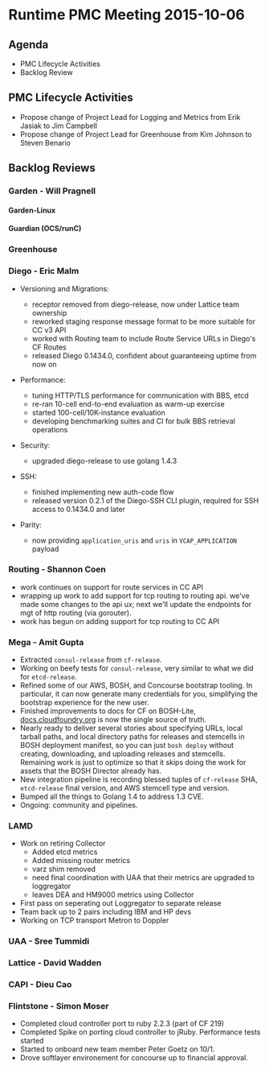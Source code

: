 # Runtime PMC Meeting 2015-10-06

## Agenda
* PMC Lifecycle Activities
* Backlog Review

## PMC Lifecycle Activities
* Propose change of Project Lead for Logging and Metrics from Erik Jasiak to Jim Campbell
* Propose change of Project Lead for Greenhouse from Kim Johnson to Steven Benario

## Backlog Reviews

### Garden - Will Pragnell

#### Garden-Linux

#### Guardian (OCS/runC)

### Greenhouse 

### Diego - Eric Malm

- Versioning and Migrations:
	- receptor removed from diego-release, now under Lattice team ownership
	- reworked staging response message format to be more suitable for CC v3 API
	- worked with Routing team to include Route Service URLs in Diego's CF Routes
	- released Diego 0.1434.0, confident about guaranteeing uptime from now on

- Performance:
	- tuning HTTP/TLS performance for communication with BBS, etcd
	- re-ran 10-cell end-to-end evaluation as warm-up exercise
	- started 100-cell/10K-instance evaluation
	- developing benchmarking suites and CI for bulk BBS retrieval operations

- Security:
	- upgraded diego-release to use golang 1.4.3

- SSH:
	- finished implementing new auth-code flow
	- released version 0.2.1 of the Diego-SSH CLI plugin, required for SSH access to 0.1434.0 and later

- Parity:
	- now providing `application_uris` and `uris` in `VCAP_APPLICATION` payload

### Routing - Shannon Coen

- work continues on support for route services in CC API
- wrapping up work to add support for tcp routing to routing api. we've made some changes to the api ux; next we'll update the endpoints for mgt of http routing (via gorouter).
- work has begun on adding support for tcp routing to CC API

### Mega - Amit Gupta
* Extracted `consul-release` from `cf-release`.
* Working on beefy tests for `consul-release`, very similar to what we did for `etcd-release`.
* Refined some of our AWS, BOSH, and Concourse bootstrap tooling.  In particular, it can now generate many credentials for you, simplifying the bootstrap experience for the new user.
* Finished improvements to docs for CF on BOSH-Lite, [docs.cloudfoundry.org](https://docs.cloudfoundry.org) is now the single source of truth.
* Nearly ready to deliver several stories about specifying URLs, local tarball paths, and local directory paths for releases and stemcells in BOSH deployment manifest, so you can just `bosh deploy` without creating, downloading, and uploading releases and stemcells.  Remaining work is just to optimize so that it skips doing the work for assets that the BOSH Director already has.
* New integration pipeline is recording blessed tuples of `cf-release` SHA, `etcd-release` final version, and AWS stemcell type and version.
* Bumped all the things to Golang 1.4 to address 1.3 CVE.
* Ongoing: community and pipelines.

### LAMD 
* Work on retiring Collector
  * Added etcd metrics
  * Added missing router metrics
  * varz shim removed
  * need final coordination with UAA that their metrics are upgraded to loggregator
  * leaves DEA and HM9000 metrics using Collector
* First pass on seperating out Loggregator to separate release
* Team back up to 2 pairs including IBM and HP devs
* Working on TCP transport Metron to Doppler

### UAA - Sree Tummidi

### Lattice - David Wadden

### CAPI - Dieu Cao

### Flintstone - Simon Moser 

* Completed cloud controller port to ruby 2.2.3 (part of CF 219) 
* Completed Spike on porting cloud controller to jRuby. Performance tests started
* Started to onboard new team member Peter Goetz on 10/1. 
* Drove softlayer environement for concourse up to financial approval.


